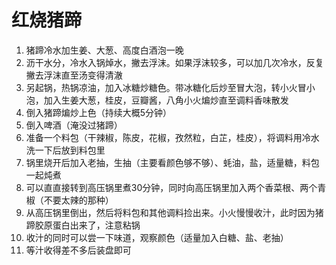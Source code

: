# 红烧猪蹄

1. 猪蹄冷水加生姜、大葱、高度白酒泡一晚
2. 沥干水分，冷水入锅焯水，撇去浮沫。如果浮沫较多，可以加几次冷水，反复撇去浮沫直至汤变得清澈
3. 另起锅，热锅凉油，加入冰糖炒糖色。带冰糖化后炒至冒大泡，转小火冒小泡，加入生姜大葱，桂皮，豆瓣酱，八角小火煸炒直至调料香味散发
4. 倒入猪蹄煸炒上色（持续大概5分钟）
5. 倒入啤酒（淹没过猪蹄）
6. 准备一个料包（干辣椒，陈皮，花椒，孜然粒，白芷，桂皮），将调料用冷水洗一下后放到料包里
7. 锅里烧开后加入老抽，生抽（主要看颜色够不够）、蚝油，盐，适量糖，料包一起炖煮
8. 可以直直接转到高压锅里煮30分钟，同时向高压锅里加入两个香菜根、两个青椒（不要太辣的那种）
9. 从高压锅里倒出，然后将料包和其他调料捡出来。小火慢慢收汁，此时因为猪蹄胶原蛋白出来了，注意粘锅
10. 收汁的同时可以尝一下味道，观察颜色（适量加入白糖、盐、老抽）
11. 等汁收得差不多后装盘即可
